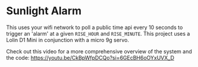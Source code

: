 # Sunlight Alarm
This uses your wifi network to poll a public time api every 10 seconds to trigger an 'alarm' at a given `RISE_HOUR` and `RISE_MINUTE`. This project uses a Lolin D1 Mini in conjunction with a micro 9g servo.

Check out this video for a more comprehensive overview of the system and the code: https://youtu.be/CkBpWfpDCQo?si=6GEcBH6oOYxUVX_D
